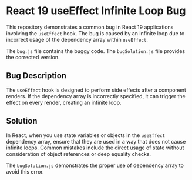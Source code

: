 # React 19 useEffect Infinite Loop Bug

This repository demonstrates a common bug in React 19 applications involving the `useEffect` hook.  The bug is caused by an infinite loop due to incorrect usage of the dependency array within `useEffect`.

The `bug.js` file contains the buggy code. The `bugSolution.js` file provides the corrected version.

## Bug Description
The `useEffect` hook is designed to perform side effects after a component renders.  If the dependency array is incorrectly specified, it can trigger the effect on every render, creating an infinite loop.

## Solution
In React, when you use state variables or objects in the `useEffect` dependency array, ensure that they are used in a way that does not cause infinite loops. Common mistakes include the direct usage of state without consideration of object references or deep equality checks.

The `bugSolution.js` demonstrates the proper use of dependency array to avoid this error. 